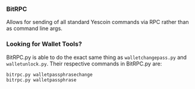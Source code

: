 ### BitRPC
Allows for sending of all standard Yescoin commands via RPC rather than as command line args.

### Looking for Wallet Tools?
BitRPC.py is able to do the exact same thing as `walletchangepass.py` and `walletunlock.py`. Their respective commands in BitRPC.py are:

	bitrpc.py walletpassphrasechange
	bitrpc.py walletpassphrase